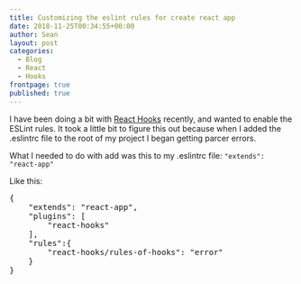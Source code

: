 ```yaml
---
title: Customizing the eslint rules for create react app 
date: 2018-11-25T00:34:55+00:00
author: Sean
layout: post
categories:
  - Blog
  - React
  - Hooks
frontpage: true
published: true
---
```

I have been doing a bit with [React Hooks](https://reactjs.org/docs/hooks-intro.html) recently, and wanted to enable the ESLint rules. It took a little bit to figure this out because when I added the .eslintrc file to the root of my project I began getting parcer errors. 

What I needed to do with add was this to my .eslintrc file: `"extends": "react-app"`

Like this:

<pre class="language-js">
{
    "extends": "react-app",
    "plugins": [
        "react-hooks"
    ],
    "rules":{
        "react-hooks/rules-of-hooks": "error"
    }
}
</pre>